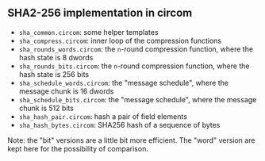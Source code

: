
SHA2-256 implementation in circom
---------------------------------

- `sha_common.circom`: some helper templates
- `sha_compress.circom`: inner loop of the compression functions
- `sha_rounds_words.circom`: the `n`-round compression function, where the hash state is 8 dwords 
- `sha_rounds_bits.circom`: the `n`-round compression function, where the hash state is 256 bits
- `sha_schedule_words.circom`: the "message schedule", where the message chunk is 16 dwords
- `sha_schedule_bits.circom`: the "message schedule", where the message chunk is 512 bits
- `sha_hash_pair.circom`: hash a pair of field elements
- `sha_hash_bytes.circom`: SHA256 hash of a sequence of bytes

Note: the "bit" versions are a little bit more efficient. The "word" version
are kept here for the possibility of comparison.
